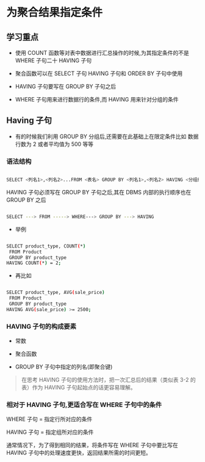 # 为聚合结果指定条件

## 学习重点

- 使用 COUNT 函数等对表中数据进行汇总操作的时候,为其指定条件的不是 WHERE 子句二十 HAVING 子句

- 聚合函数可以在 SELECT 子句 HAVING 子句和 ORDER BY 子句中使用

- HAVING 子句要写在 GROUP BY 子句之后

- WHERE 子句用来进行数据行的条件,而 HAVING 用来针对分组的条件

## Having 子句

- 有的时候我们利用 GROUP BY 分组后,还需要在此基础上在限定条件比如 数据行数为 2 或者平均值为 500 等等

### 语法结构

```bash

SELECT <列名1>,<列名2>...FROM <表名> GROUP BY <列名1>,<列名2> HAVING <分组结果对应的条件>

```

HAVING 子句必须写在 GROUP BY 子句之后,其在 DBMS 内部的执行顺序也在 GROUP BY 之后

```bash

SELECT ---> FROM -----> WHERE---> GROUP BY ---> HAVING

```

- 举例

```bash

SELECT product_type, COUNT(*)
 FROM Product
 GROUP BY product_type
HAVING COUNT(*) = 2;

```

- 再比如

```bash

SELECT product_type, AVG(sale_price)
 FROM Product
 GROUP BY product_type
HAVING AVG(sale_price) >= 2500;

```

### HAVING 子句的构成要素

- 常数

- 聚合函数

- GROUP BY 子句中指定的列名(即聚合键)

> 在思考 HAVING 子句的使用方法时，把一次汇总后的结果（类似表 3-2 的表）作为 HAVING 子句起始点的话更容易理解。

### 相对于 HAVING 子句,更适合写在 WHERE 子句中的条件

WHERE 子句 = 指定行所对应的条件

HAVING 子句 = 指定组所对应的条件

通常情况下，为了得到相同的结果，将条件写在 WHERE 子句中要比写在 HAVING 子句中的处理速度更快，返回结果所需的时间更短。
